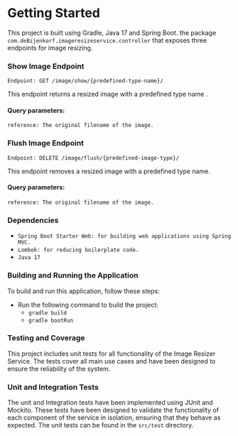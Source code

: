 # Getting Started
This project is built using Gradle, Java 17 and Spring Boot. 
the package `com.deBijenkorf.imageresizeservice.controller` 
that exposes three endpoints for image resizing.

### Show Image Endpoint
`Endpoint: GET /image/show/{predefined-type-name}/`

This endpoint returns a resized image with a predefined type name .

#### Query parameters:

`reference: The original filename of the image.`

### Flush Image Endpoint
`Endpoint: DELETE /image/flush/{predefined-image-type}/`

This endpoint removes a resized image with a predefined type name.

#### Query parameters:

`reference: The original filename of the image.`

### Dependencies

* `Spring Boot Starter Web: for building web applications using Spring MVC.`
* `Lombok: for reducing boilerplate code.`
* `Java 17`

### Building and Running the Application
To build and run this application, follow these steps:

* Run the following command to build the project:
   - ` gradle build `
   - ` gradle bootRun `

### Testing and Coverage

This project includes unit tests for all functionality of the Image Resizer Service. 
The tests cover all main use cases and have been designed to ensure the reliability of the system.

### Unit and Integration Tests
The unit and Integration tests have been implemented using JUnit and Mockito. 
These tests have been designed to validate the functionality of each component of the service in isolation, ensuring that they behave as expected.
The unit tests can be found in the `src/test` directory.



